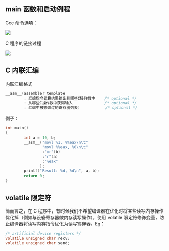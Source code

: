 ## main 函数和启动例程

Gcc 命令选项：

![](https://akaedu.github.io/book/images/asmc.gcc.png)



C 程序的链接过程

![](https://akaedu.github.io/book/images/asmc.link.png)



## C 内联汇编

内联汇编格式

```c
__asm__(assembler template
        : 汇编指令运算结果输出到哪些C操作数中    /* optional */
        : 从哪些C操作数中获得输入              /* optional */
        : 汇编中被修改过的寄存器列表)           /* optional */
```

例子：

```c
int main()
{
        int a = 10, b;
        __asm__("movl %1, %%eax\n\t"
                "movl %%eax, %0\n\t"
                :"=r"(b)
                :"r"(a)
                :"%eax"
               );
        printf("Result: %d, %d\n", a, b);
        return 0;
}

```



## volatile 限定符

简而言之，在 C 程序中，有时候我们不希望编译器在优化时将某些读写内存操作优化掉（例如与设备寄存器做内存读写操作），使用 volatile 限定符修饰变量，防止编译器将读写内存指令优化为读写寄存器。Eg：

```c
/* artificial device registers */
volatile unsigned char recv;
volatile unsigned char send;
```

